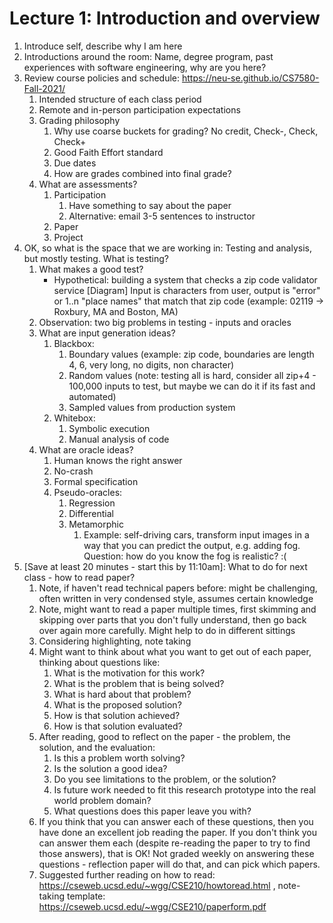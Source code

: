 # Lecture 1: Introduction and overview

1. Introduce self, describe why I am here
2. Introductions around the room: Name, degree program, past experiences with software engineering, why are you here?
3. Review course policies and schedule: https://neu-se.github.io/CS7580-Fall-2021/
    1. Intended structure of each class period
    2. Remote and in-person participation expectations
    3. Grading philosophy
        1. Why use coarse buckets for grading? No credit, Check-, Check, Check+ 
        2. Good Faith Effort standard
        3. Due dates
        4. How are grades combined into final grade?
    4. What are assessments?
        1. Participation
            1. Have something to say about the paper
            2. Alternative: email 3-5 sentences to instructor
        2. Paper
        3. Project
4. OK, so what is the space that we are working in: Testing and analysis, but mostly testing. What is testing?
    1. What makes a good test?
        * Hypothetical: building a system that checks a zip code validator service
        [Diagram] Input is characters from user, output is "error" or 1..n "place names" that match that zip code (example: 02119 -> Roxbury, MA and Boston, MA)
    2. Observation: two big problems in testing - inputs and oracles
    3. What are input generation ideas?
        1. Blackbox:
            1. Boundary values (example: zip code, boundaries are length 4, 6, very long, no digits, non character)
            2. Random values (note: testing all is hard, consider all zip+4 - 100,000 inputs to test, but maybe we can do it if its fast and automated)
            3. Sampled values from production system
        4. Whitebox:
            1. Symbolic execution
            2. Manual analysis of code
    4. What are oracle ideas?
        1. Human knows the right answer
        2. No-crash
        3. Formal specification
        4. Pseudo-oracles:
            1. Regression
            2. Differential
            3. Metamorphic
                1. Example: self-driving cars, transform input images in a way that you can predict the output, e.g. adding fog. Question: how do you know the fog is realistic? :(
5. [Save at least 20 minutes - start this by 11:10am]: What to do for next class - how to read paper?
    1. Note, if haven't read technical papers before: might be challenging, often written in very condensed style, assumes certain knowledge
    2. Note, might want to read a paper multiple times, first skimming and skipping over parts that you don't fully understand, then go back over again more carefully. Might help to do in different sittings
    3. Considering highlighting, note taking
    4. Might want to think about what you want to get out of each paper, thinking about questions like:
        1. What is the motivation for this work? 
        2. What is the problem that is being solved?
        3. What is hard about that problem?
        4. What is the proposed solution?
        5. How is that solution achieved?
        6. How is that solution evaluated?
    5. After reading, good to reflect on the paper - the problem, the solution, and the evaluation:
        1. Is this a problem worth solving?
        2. Is the solution a good idea?
        3. Do you see limitations to the problem, or the solution?
        4. Is future work needed to fit this research prototype into the real world problem domain?
        5. What questions does this paper leave you with?
    6. If you think that you can answer each of these questions, then you have done an excellent job reading the paper. If you don't think you can answer them each (despite re-reading the paper to try to find those answers), that is OK! Not graded weekly on answering these questions - reflection paper will do that, and can pick which papers.
    7. Suggested further reading on how to read: https://cseweb.ucsd.edu/~wgg/CSE210/howtoread.html , note-taking template: https://cseweb.ucsd.edu/~wgg/CSE210/paperform.pdf
